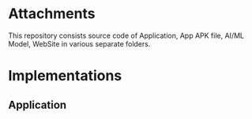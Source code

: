 # Attachments
 This repository consists source code of Application, App APK file, AI/ML Model, WebSite in various separate folders.
 
# Implementations
## Application

 
